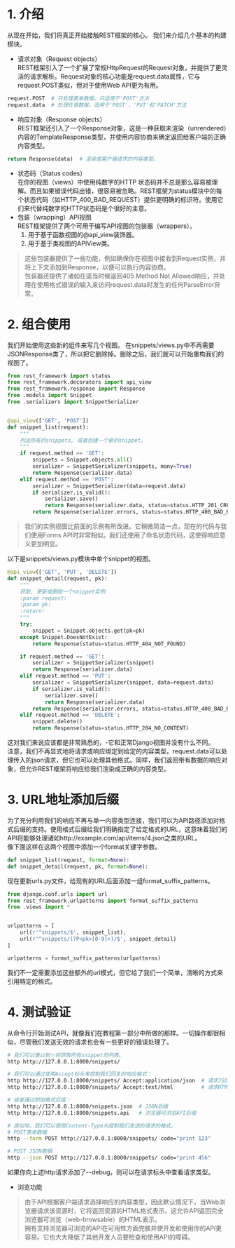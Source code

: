 # 1. 介绍
从现在开始，我们将真正开始接触REST框架的核心。 我们来介绍几个基本的构建模块。
+ 请求对象（Request objects）<br>
REST框架引入了一个扩展了常规HttpRequest的Request对象，并提供了更灵活的请求解析。Request对象的核心功能是request.data属性，它与request.POST类似，但对于使用Web API更为有用。
```python
request.POST  # 只处理表单数据，只适用于'POST'方法
request.data  # 处理任意数据，适用于'POST'，'PUT'和'PATCH'方法
```
+ 响应对象（Response objects）<br>
REST框架还引入了一个Response对象，这是一种获取未渲染（unrendered）内容的TemplateResponse类型，并使用内容协商来确定返回给客户端的正确内容类型。
```python
return Response(data)  # 渲染成客户端请求的内容类型。
```
+ 状态码（Status codes）<br>
在你的视图（views）中使用纯数字的HTTP 状态码并不总是那么容易被理解。而且如果错误代码出错，很容易被忽略。REST框架为status模块中的每个状态代码（如HTTP_400_BAD_REQUEST）提供更明确的标识符。使用它们来代替纯数字的HTTP状态码是个很好的主意。
+ 包装（wrapping）API视图<br>
REST框架提供了两个可用于编写API视图的包装器（wrappers）。
  1. 用于基于函数视图的@api_view装饰器。<br>
  2. 用于基于类视图的APIView类。<br>
>这些包装器提供了一些功能，例如确保你在视图中接收到Request实例，并将上下文添加到Response，以便可以执行内容协商。<br>
>包装器还提供了诸如在适当时候返回405 Method Not Allowed响应，并处理在使用格式错误的输入来访问request.data时发生的任何ParseError异常。

# 2. 组合使用
我们开始使用这些新的组件来写几个视图。
在snippets/views.py中不再需要JSONResponse类了，所以把它删除掉。删除之后，我们就可以开始重构我们的视图了。
```python
from rest_framework import status
from rest_framework.decorators import api_view
from rest_framework.response import Response
from .models import Snippet
from .serializers import SnippetSerializer


@api_view(['GET', 'POST'])
def snippet_list(request):
    """
    列出所有的snippets, 或者创建一个新的snippet。
    """
    if request.method == 'GET':
        snippets = Snippet.objects.all()
        serializer = SnippetSerializer(snippets, many=True)
        return Response(serializer.data)
    elif request.method == 'POST':
        serializer = SnippetSerializer(data=request.data)
        if serializer.is_valid():
            serializer.save()
            return Response(serializer.data, status=status.HTTP_201_CREATED)
        return Response(serializer.errors, status=status.HTTP_400_BAD_REQUEST)
```
>我们的实例视图比前面的示例有所改进。它稍微简洁一点，现在的代码与我们使用Forms API时非常相似。我们还使用了命名状态代码，这使得响应意义更加明显。<br>

以下是snippets/views.py模块中单个snippet的视图。
```python
@api_view(['GET', 'PUT', 'DELETE'])
def snippet_detail(request, pk):
    """
    获取, 更新或删除一个snippet实例
    :param request:
    :param pk:
    :return:
    """
    try:
        snippet = Snippet.objects.get(pk=pk)
    except Snippet.DoesNotExist:
        return Response(status=status.HTTP_404_NOT_FOUND)

    if request.method == 'GET':
        serializer = SnippetSerializer(snippet)
        return Response(serializer.data)
    elif request.method == 'PUT':
        serializer = SnippetSerializer(snippet, data=request.data)
        if serializer.is_valid():
            serializer.save()
            return Response(serializer.data)
        return Response(serializer.errors, status=status.HTTP_400_BAD_REQUEST)
    elif request.method == 'DELETE':
        snippet.delete()
        return Response(status=status.HTTP_204_NO_CONTENT)
```
这对我们来说应该都是非常熟悉的，-它和正常Django视图并没有什么不同。<br>
注意，我们不再显式地将请求或响应绑定到给定的内容类型。request.data可以处理传入的json请求，但它也可以处理其他格式。同样，我们返回带有数据的响应对象，但允许REST框架将响应给我们渲染成正确的内容类型。

# 3. URL地址添加后缀
为了充分利用我们的响应不再与单一内容类型连接，我们可以为API路径添加对格式后缀的支持。使用格式后缀给我们明确指定了给定格式的URL，这意味着我们的API将能够处理诸如http://example.com/api/items/4.json之类的URL。<br>
像下面这样在这两个视图中添加一个format关键字参数。
```python
def snippet_list(request, format=None):
def snippet_detail(request, pk, format=None):
```
现在更新urls.py文件，给现有的URL后面添加一组format_suffix_patterns。
```python
from django.conf.urls import url
from rest_framework.urlpatterns import format_suffix_patterns
from .views import *


urlpatterns = [
    url(r'^snippets/$', snippet_list),
    url(r'^snippets/(?P<pk>[0-9]+)/$', snippet_detail)
]

urlpatterns = format_suffix_patterns(urlpatterns)
```
我们不一定需要添加这些额外的url模式，但它给了我们一个简单，清晰的方式来引用特定的格式。

# 4. 测试验证
从命令行开始测试API，就像我们在教程第一部分中所做的那样。一切操作都很相似，尽管我们发送无效的请求也会有一些更好的错误处理了。<br>
```bash
# 我们可以像以前一样获取所有snippet的列表。
http http://127.0.0.1:8000/snippets/

# 我们可以通过使用Accept标头来控制我们回复的响应格式：
http http://127.0.0.1:8000/snippets/ Accept:application/json  # 请求JSON
http http://127.0.0.1:8000/snippets/ Accept:text/html         # 请求HTML

# 或者通过附加格式后缀：
http http://127.0.0.1:8000/snippets.json  # JSON后缀
http http://127.0.0.1:8000/snippets.api   # 浏览器可浏览API后缀

# 类似地，我们可以使用Content-Type头控制我们发送的请求的格式。
# POST表单数据
http --form POST http://127.0.0.1:8000/snippets/ code="print 123"

# POST JSON数据
http --json POST http://127.0.0.1:8000/snippets/ code="print 456"
```
如果你向上述http请求添加了--debug，则可以在请求标头中查看请求类型。

+ 浏览功能<br>
>由于API根据客户端请求选择响应的内容类型，因此默认情况下，当Web浏览器请求该资源时，它将返回资源的HTML格式表示。这允许API返回完全浏览器可浏览（web-browsable）的HTML表示。<br>
拥有支持浏览器可浏览的API在可用性方面完胜并使开发和使用你的API更容易。它也大大降低了其他开发人员要检查和使用API​​的障碍。